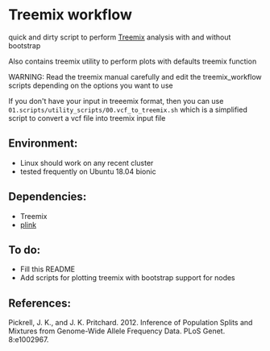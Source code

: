 # Treemix workflow

quick and dirty script to perform [Treemix](http://journals.plos.org/plosgenetics/article?id=10.1371/journal.pgen.1002967) analysis with and without bootstrap

Also contains treemix utility to perform plots with defaults treemix function

WARNING:
Read the treemix manual carefully and edit the treemix_workflow scripts
depending on the options you want to use

If you don't have your input in treeemix format, then you can use `01.scripts/utility_scripts/00.vcf_to_treemix.sh`
which is a simplified script to convert a vcf file into treemix input file

## Environment:

- Linux should work on any recent cluster
- tested frequently on Ubuntu 18.04 bionic 

## Dependencies:  

- Treemix
- [plink](https://www.cog-genomics.org/plink/2.0/)


## To do:

- Fill this README
- Add scripts for plotting treemix with bootstrap support for nodes

## References:

Pickrell, J. K., and J. K. Pritchard. 2012. Inference of Population Splits and
Mixtures from Genome-Wide Allele Frequency Data. PLoS Genet. 8:e1002967.

